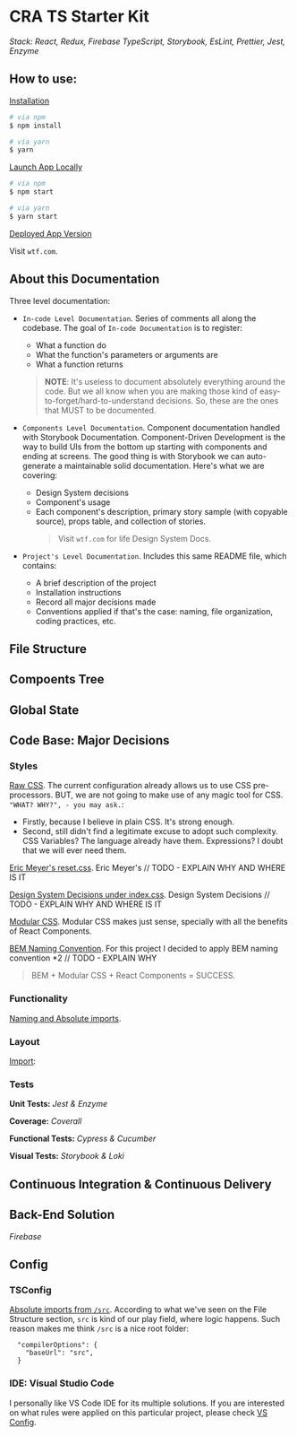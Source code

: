 # CRA TS Starter Kit

_Stack: React, Redux, Firebase TypeScript, Storybook, EsLint, Prettier, Jest, Enzyme_

## How to use:

<u>Installation</u>

```sh
# via npm
$ npm install

# via yarn
$ yarn
```

<u>Launch App Locally</u>

```sh
# via npm
$ npm start

# via yarn
$ yarn start
```

<u>Deployed App Version</u>

Visit `wtf.com`.

## About this Documentation

Three level documentation:

- `In-code Level Documentation`. Series of comments all along the codebase. The goal of `In-code Documentation` is to register:

  - What a function do
  - What the function's parameters or arguments are
  - What a function returns

  > **NOTE**: It's useless to document absolutely everything around the code. But we all know when you are making those kind of easy-to-forget/hard-to-understand decisions. So, these are the ones that MUST to be documented.

- `Components Level Documentation`. Component documentation handled with Storybook Documentation. Component-Driven Development is the way to build UIs from the bottom up starting with components and ending at screens. The good thing is with Storybook we can auto-generate a maintainable solid documentation. Here's what we are covering:

  - Design System decisions
  - Component's usage
  - Each component's description, primary story sample (with copyable source), props table, and collection of stories.
    > Visit `wtf.com` for life Design System Docs.

- `Project's Level Documentation`. Includes this same README file, which contains:
  - A brief description of the project
  - Installation instructions
  - Record all major decisions made
  - Conventions applied if that's the case: naming, file organization, coding practices, etc.

## File Structure

## Compoents Tree

## Global State

## Code Base: Major Decisions

### Styles

<u>Raw CSS</u>. The current configuration already allows us to use CSS pre-processors. BUT, we are not going to make use of any magic tool for CSS. `"WHAT? WHY?", - you may ask.`:

- Firstly, because I believe in plain CSS. It's strong enough.
- Second, still didn't find a legitimate excuse to adopt such complexity. CSS Variables? The language already have them. Expressions? I doubt that we will ever need them.

<u>Eric Meyer's reset.css</u>. Eric Meyer's // TODO - EXPLAIN WHY AND WHERE IS IT

<u>Design System Decisions under index.css</u>. Design System Decisions // TODO - EXPLAIN WHY AND WHERE IS IT

<u>Modular CSS</u>. Modular CSS makes just sense, specially with all the benefits of React Components.

<u>BEM Naming Convention</u>. For this project I decided to apply BEM naming convention \*2 // TODO - EXPLAIN WHY

> BEM + Modular CSS + React Components = SUCCESS.

### Functionality

<u>Naming and Absolute imports</u>.

### Layout

<u>Import</u>:

### Tests

**Unit Tests:** _Jest & Enzyme_

**Coverage:** _Coverall_

**Functional Tests:** _Cypress & Cucumber_

**Visual Tests:** _Storybook & Loki_

## Continuous Integration & Continuous Delivery

## Back-End Solution

_Firebase_

## Config

### TSConfig

<u>Absolute imports from `/src`</u>. According to what we've seen on the File Structure section, `src` is kind of our play field, where logic happens. Such reason makes me think `/src` is a nice root folder:

```
  "compilerOptions": {
    "baseUrl": "src",
  }
```

### IDE: Visual Studio Code

I personally like VS Code IDE for its multiple solutions. If you are interested on what rules were applied on this particular project, please check [VS Config](./docs/config/vs-code.md).
